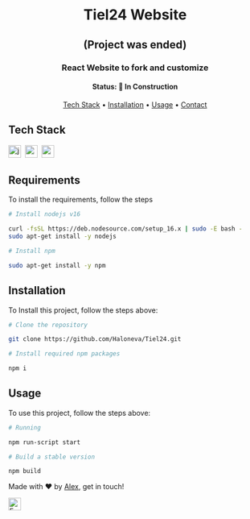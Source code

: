 <h1 align="center">
	Tiel24 Website
</h1>
<h2 align="center">
(Project was ended)
</h2>

<h3 align="center">
	React Website to fork and customize 
</h3>

<h4 align="center">
	Status: 🚧 In Construction
</h4>

<p align="center">
	<a href="#tech-stack">Tech Stack</a> •
	<a href="#installation">Installation</a> •
	<a href="#usage">Usage</a> • 
	<a href="#contact">Contact</a> 
</p>

## Tech Stack
<img src="https://img.shields.io/badge/Javascript-05122A?style=flat&logo=javascript" alt="javascript Badge" height="25">&nbsp;
<img src="https://img.shields.io/badge/React-05122A?style=flat&logo=react" alt="react Badge" height="25">&nbsp;
<img src="https://img.shields.io/badge/-TailwindCSS-blue?style=flat&logo=tailwindcss" alt="react Badge" height="25">&nbsp;

## Requirements
To install the requirements, follow the steps
```bash
# Install nodejs v16

curl -fsSL https://deb.nodesource.com/setup_16.x | sudo -E bash -
sudo apt-get install -y nodejs

# Install npm

sudo apt-get install -y npm
```




## Installation
To Install this project, follow the steps above:
```bash
# Clone the repository 

git clone https://github.com/Haloneva/Tiel24.git

# Install required npm packages

npm i 
```

## Usage
To use this project, follow the steps above:
```bash
# Running

npm run-script start

# Build a stable version

npm build
```


Made with ❤️ by [Alex](https://github.com/Haloneva), get in touch!

<a href="mailto:mail@getalex.info" target="_blank"><img src="https://img.shields.io/badge/Email-D14836?style=flat&logo=gmail&logoColor=white" alt="Email Badge" height="25"></a>&nbsp;

<br clear="left"/>
